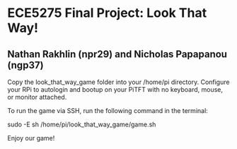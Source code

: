 # ECE5275 Final Project: Look That Way!
## Nathan Rakhlin (npr29) and Nicholas Papapanou (ngp37)

Copy the look_that_way_game folder into your /home/pi directory.
Configure your RPi to autologin and bootup on your PiTFT with no keyboard, mouse, or monitor attached.

To run the game via SSH, run the following command in the terminal:

sudo -E sh /home/pi/look_that_way_game/game.sh

Enjoy our game!
